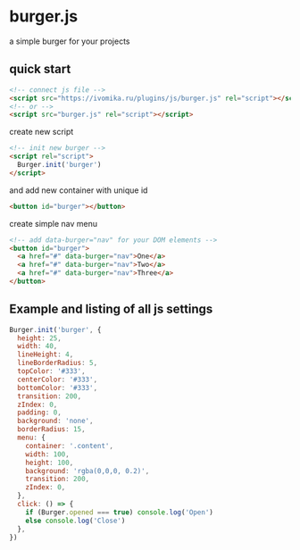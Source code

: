 # burger.js
a simple burger for your projects

## quick start

```html
<!-- connect js file -->
<script src="https://ivomika.ru/plugins/js/burger.js" rel="script"></script>
<!-- or -->
<script src="burger.js" rel="script"></script>
```

create new script

```html
<!-- init new burger -->
<script rel="script">
  Burger.init('burger')
</script>
```

and add new container with unique id
```html
<button id="burger"></button>
```

create simple nav menu
```html
<!-- add data-burger="nav" for your DOM elements -->
<button id="burger">
  <a href="#" data-burger="nav">One</a>
  <a href="#" data-burger="nav">Two</a>
  <a href="#" data-burger="nav">Three</a>
</button>
```

## Example and listing of all js settings

```js
Burger.init('burger', {
  height: 25,
  width: 40,
  lineHeight: 4,
  lineBorderRadius: 5,
  topColor: '#333',
  centerColor: '#333',
  bottomColor: '#333',
  transition: 200,
  zIndex: 0,
  padding: 0,
  background: 'none',
  borderRadius: 15,
  menu: {
    container: '.content',
    width: 100,
    height: 100,
    background: 'rgba(0,0,0, 0.2)',
    transition: 200,
    zIndex: 0,
  },
  click: () => {
    if (Burger.opened === true) console.log('Open')
    else console.log('Close')
  },
})
```
